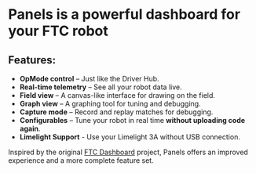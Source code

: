 # **Panels** is a powerful dashboard for your FTC robot

## Features:
- **OpMode control** – Just like the Driver Hub.
- **Real-time telemetry** – See all your robot data live.
- **Field view** – A canvas-like interface for drawing on the field.
- **Graph view** – A graphing tool for tuning and debugging.
- **Capture mode** – Record and replay matches for debugging.
- **Configurables** – Tune your robot in real time **without uploading code again**.
- **Limelight Support** - Use your Limelight 3A without USB connection.

Inspired by the original [FTC Dashboard](https://github.com/acmerobotics/ftc-dashboard) project, Panels offers an improved experience and a more complete feature set.